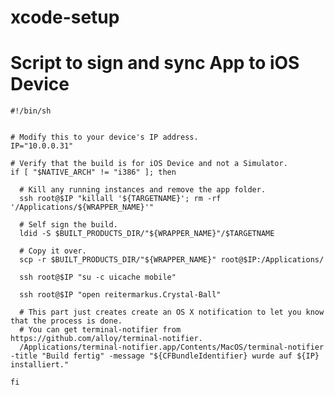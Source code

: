 xcode-setup
===========




# Script to sign and sync App to iOS Device

    #!/bin/sh


    # Modify this to your device's IP address.
    IP="10.0.0.31"
    
    # Verify that the build is for iOS Device and not a Simulator.
    if [ "$NATIVE_ARCH" != "i386" ]; then

      # Kill any running instances and remove the app folder.
      ssh root@$IP "killall '${TARGETNAME}'; rm -rf '/Applications/${WRAPPER_NAME}'"

      # Self sign the build.
      ldid -S $BUILT_PRODUCTS_DIR/"${WRAPPER_NAME}"/$TARGETNAME

      # Copy it over.
      scp -r $BUILT_PRODUCTS_DIR/"${WRAPPER_NAME}" root@$IP:/Applications/

      ssh root@$IP "su -c uicache mobile"

      ssh root@$IP "open reitermarkus.Crystal-Ball"

      # This part just creates create an OS X notification to let you know that the process is done.
      # You can get terminal-notifier from https://github.com/alloy/terminal-notifier.
      /Applications/terminal-notifier.app/Contents/MacOS/terminal-notifier -title "Build fertig" -message "${CFBundleIdentifier} wurde auf ${IP} installiert."

    fi
